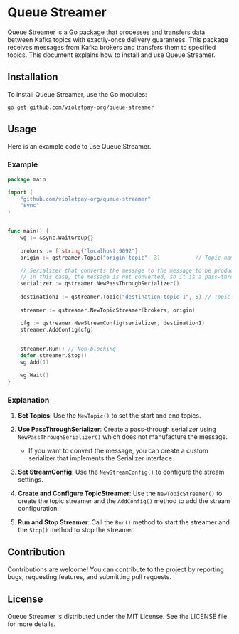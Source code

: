 # Queue Streamer

Queue Streamer is a Go package that processes and transfers data between Kafka topics with exactly-once delivery guarantees. This package receives messages from Kafka brokers and transfers them to specified topics. This document explains how to install and use Queue Streamer.

## Installation

To install Queue Streamer, use the Go modules:

```shell
go get github.com/violetpay-org/queue-streamer
```

## Usage

Here is an example code to use Queue Streamer.

### Example

```go
package main

import (
	"github.com/violetpay-org/queue-streamer"
	"sync"
)


func main() {
	wg := &sync.WaitGroup{}
	
	brokers := []string{"localhost:9092"}
	origin := qstreamer.Topic("origin-topic", 3)           // Topic name and partition

	// Serializer that converts the message to the message to be produced.
	// In this case, the message is not converted, so it is a pass-through serializer.
	serializer := qstreamer.NewPassThroughSerializer()
	
	destination1 := qstreamer.Topic("destination-topic-1", 5) // Topic name and partition
	
	streamer := qstreamer.NewTopicStreamer(brokers, origin)

	cfg := qstreamer.NewStreamConfig(serializer, destination1)
	streamer.AddConfig(cfg)

	
	streamer.Run() // Non-blocking
	defer streamer.Stop()
	wg.Add(1)

	wg.Wait()
}
```

### Explanation

1. **Set Topics**: Use the `NewTopic()` to set the start and end topics.

2. **Use PassThroughSerializer**: Create a pass-through serializer using `NewPassThroughSerializer()` which does not manufacture the message.
   * If you want to convert the message, you can create a custom serializer that implements the Serializer interface.

3. **Set StreamConfig**: Use the `NewStreamConfig()` to configure the stream settings.

4. **Create and Configure TopicStreamer**: Use the `NewTopicStreamer()` to create the topic streamer and the `AddConfig()` method to add the stream configuration.

5. **Run and Stop Streamer**: Call the `Run()` method to start the streamer and the `Stop()` method to stop the streamer.

## Contribution

Contributions are welcome! You can contribute to the project by reporting bugs, requesting features, and submitting pull requests. 

## License

Queue Streamer is distributed under the MIT License. See the LICENSE file for more details.

